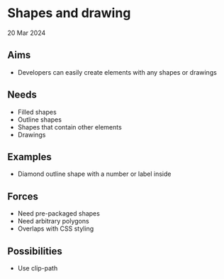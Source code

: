 Shapes and drawing
==================

20 Mar 2024

Aims
----

- Developers can easily create elements with any shapes or drawings

Needs
-----

- Filled shapes
- Outline shapes
- Shapes that contain other elements
- Drawings

Examples
--------

- Diamond outline shape with a number or label inside

Forces
------

- Need pre-packaged shapes
- Need arbitrary polygons
- Overlaps with CSS styling

Possibilities
-------------

- Use clip-path
